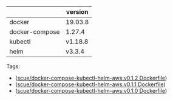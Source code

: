 |                	| version 	|
|----------------	|---------	|
| docker         	| 19.03.8 	|
| docker-compose 	| 1.27.4  	|
| kubectl        	| v1.18.8 	|
| helm           	| v3.3.4  	|

Tags:
- ([scue/docker-compose-kubectl-helm-aws:v0.1.2 Dockerfile](https://github.com/scue/docker-compose-kubectl-helm-aws/blob/878474f/Dockerfile))
- ([scue/docker-compose-kubectl-helm-aws:v0.1.1 Dockerfile](https://github.com/scue/docker-compose-kubectl-helm-aws/blob/a973827/Dockerfile))
- ([scue/docker-compose-kubectl-helm-aws:v0.1.0 Dockerfile](https://github.com/scue/docker-compose-kubectl-helm-aws/blob/7734083/Dockerfile))
